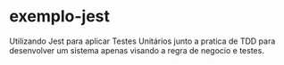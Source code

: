 # exemplo-jest
Utilizando Jest para aplicar Testes Unitários junto a pratica de TDD para desenvolver um sistema apenas visando a regra de negocio e testes.
